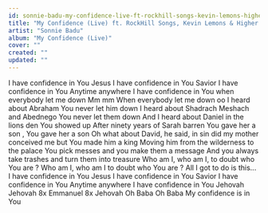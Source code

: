 ```yaml
---
id: sonnie-badu-my-confidence-live-ft-rockhill-songs-kevin-lemons-higher-calling-choir
title: "My Confidence (Live) ft. RockHill Songs, Kevin Lemons & Higher Calling Choir"
artist: "Sonnie Badu"
album: "My Confidence (Live)"
cover: ""
created: ""
updated: ""
---
```


I have confidence in You
Jesus
I have confidence in You
Savior
I have confidence in You
Anytime anywhere
I have confidence in You when everybody let me down
Mm mm
When everybody let me down oo
I heard about Abraham You never let him down
I heard about Shadrach Meshach and Abednego You never let them down
And I heard about Daniel in the lions den You showed up
After ninety years of Sarah barren You gave her a son , You gave her a son
Oh what about David, he said, in sin did my mother conceived me but You made him a king
Moving him from the wilderness to the palace
You pick messes and you make them a message
And you always take trashes and turn them into treasure
Who am I, who am I, to doubt who You are ?
Who am I, who am I to doubt who You are ?
All I got to do is this...
I have confidence in You
Jesus
I have confidence in You
Savior
I have confidence in You
Anytime anywhere
I have confidence in You
Jehovah
Jehovah 8x
Emmanuel 8x
Jehovah
Oh Baba Oh Baba
My confidence is in You